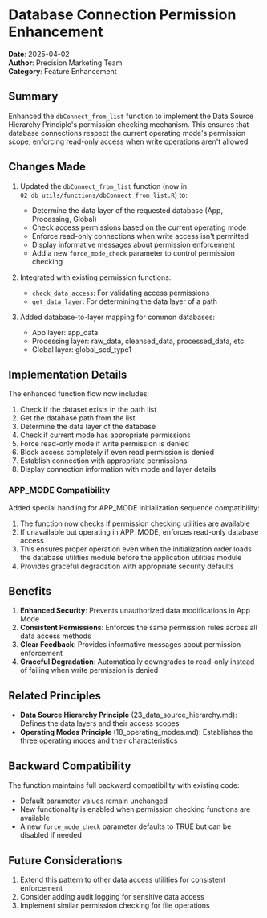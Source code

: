 # Database Connection Permission Enhancement

**Date**: 2025-04-02  
**Author**: Precision Marketing Team  
**Category**: Feature Enhancement  

## Summary

Enhanced the `dbConnect_from_list` function to implement the Data Source Hierarchy Principle's permission checking mechanism. This ensures that database connections respect the current operating mode's permission scope, enforcing read-only access when write operations aren't allowed.

## Changes Made

1. Updated the `dbConnect_from_list` function (now in `02_db_utils/functions/dbConnect_from_list.R`) to:
   - Determine the data layer of the requested database (App, Processing, Global)
   - Check access permissions based on the current operating mode
   - Enforce read-only connections when write access isn't permitted
   - Display informative messages about permission enforcement
   - Add a new `force_mode_check` parameter to control permission checking

2. Integrated with existing permission functions:
   - `check_data_access`: For validating access permissions
   - `get_data_layer`: For determining the data layer of a path

3. Added database-to-layer mapping for common databases:
   - App layer: app_data
   - Processing layer: raw_data, cleansed_data, processed_data, etc.
   - Global layer: global_scd_type1

## Implementation Details

The enhanced function flow now includes:

1. Check if the dataset exists in the path list
2. Get the database path from the list 
3. Determine the data layer of the database
4. Check if current mode has appropriate permissions
5. Force read-only mode if write permission is denied
6. Block access completely if even read permission is denied
7. Establish connection with appropriate permissions
8. Display connection information with mode and layer details

### APP_MODE Compatibility

Added special handling for APP_MODE initialization sequence compatibility:

1. The function now checks if permission checking utilities are available
2. If unavailable but operating in APP_MODE, enforces read-only database access
3. This ensures proper operation even when the initialization order loads the database utilities module before the application utilities module
4. Provides graceful degradation with appropriate security defaults

## Benefits

1. **Enhanced Security**: Prevents unauthorized data modifications in App Mode
2. **Consistent Permissions**: Enforces the same permission rules across all data access methods
3. **Clear Feedback**: Provides informative messages about permission enforcement
4. **Graceful Degradation**: Automatically downgrades to read-only instead of failing when write permission is denied

## Related Principles

- **Data Source Hierarchy Principle** (23_data_source_hierarchy.md): Defines the data layers and their access scopes
- **Operating Modes Principle** (18_operating_modes.md): Establishes the three operating modes and their characteristics

## Backward Compatibility

The function maintains full backward compatibility with existing code:
- Default parameter values remain unchanged
- New functionality is enabled when permission checking functions are available
- A new `force_mode_check` parameter defaults to TRUE but can be disabled if needed

## Future Considerations

1. Extend this pattern to other data access utilities for consistent enforcement
2. Consider adding audit logging for sensitive data access
3. Implement similar permission checking for file operations